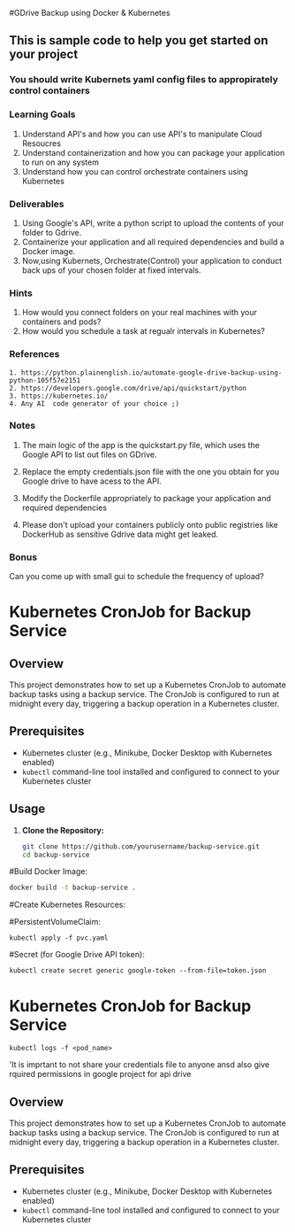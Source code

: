 #GDrive Backup using Docker & Kubernetes
## This is sample code to help you get started on your project


### You should write Kubernets yaml config files to appropirately control  containers

### Learning Goals

1. Understand API's and how you can use API's to manipulate Cloud Resoucres
2. Understand containerization and how you can package your application to run on any system
3. Understand how you can control orchestrate containers  using Kubernetes

### Deliverables

   1. Using Google's API, write a python script to upload the contents of your folder to Gdrive. 
   2. Containerize your application and all required dependencies and build a Docker image.
   3. Now,using Kubernets, Orchestrate(Control) your application to conduct back ups of your chosen folder at fixed intervals.

### Hints
1. How would you connect folders on your real machines with your containers and pods?
2. How would you schedule a task at regualr intervals in Kubernetes?

### References
    1. https://python.plainenglish.io/automate-google-drive-backup-using-python-105f57e2151
    2. https://developers.google.com/drive/api/quickstart/python
    3. https://kubernetes.io/ 
    4. Any AI  code generator of your choice ;)
### Notes
 1. The main logic of the app is the quickstart.py file, which uses the Google API to list out files on GDrive.

 2. Replace the empty credentials.json file with the one you obtain for you Google drive to have acess to the API.

 3.  Modify the Dockerfile appropriately to package your application and required dependencies
 4. Please don't upload your containers publicly onto public registries like DockerHub as sensitive Gdrive data might get leaked.
### Bonus
Can you come up with small gui to schedule the frequency of upload?
# Kubernetes CronJob for Backup Service

## Overview

This project demonstrates how to set up a Kubernetes CronJob to automate backup tasks using a backup service. The CronJob is configured to run at midnight every day, triggering a backup operation in a Kubernetes cluster.

## Prerequisites

- Kubernetes cluster (e.g., Minikube, Docker Desktop with Kubernetes enabled)
- `kubectl` command-line tool installed and configured to connect to your Kubernetes cluster

## Usage

1. **Clone the Repository:**

   ```bash
   git clone https://github.com/yourusername/backup-service.git
   cd backup-service
#Build Docker Image:
   ```bash
   docker build -t backup-service .
```
#Create Kubernetes Resources:

#PersistentVolumeClaim:
```
kubectl apply -f pvc.yaml
```
#Secret (for Google Drive API token):
```
kubectl create secret generic google-token --from-file=token.json
```
# Kubernetes CronJob for Backup Service
```
kubectl logs -f <pod_name>
```
 'It is imprtant to not share your credentials file to anyone ansd also give rquired permissions in google project for api drive
## Overview

This project demonstrates how to set up a Kubernetes CronJob to automate backup tasks using a backup service. The CronJob is configured to run at midnight every day, triggering a backup operation in a Kubernetes cluster.

## Prerequisites

- Kubernetes cluster (e.g., Minikube, Docker Desktop with Kubernetes enabled)
- `kubectl` command-line tool installed and configured to connect to your Kubernetes cluster





